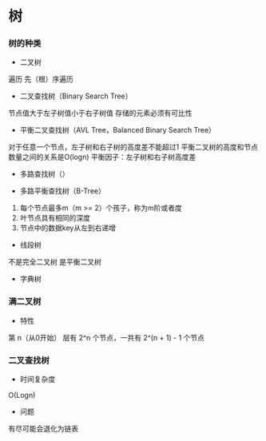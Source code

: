 # 树


### 树的种类

* 二叉树

遍历
先（根）序遍历

* 二叉查找树（Binary Search Tree）

节点值大于左子树值小于右子树值
存储的元素必须有可比性

* 平衡二叉查找树（AVL Tree，Balanced Binary Search Tree）

对于任意一个节点，左子树和右子树的高度差不能超过1
平衡二叉树的高度和节点数量之间的关系是O(logn)
平衡因子：左子树和右子树高度差

* 多路查找树（）

* 多路平衡查找树（B-Tree）

1. 每个节点最多m（m >= 2）个孩子，称为m阶或者度
2. 叶节点具有相同的深度
3. 节点中的数据key从左到右递增

* 线段树

不是完全二叉树
是平衡二叉树

* 字典树


### 满二叉树

* 特性

第 n（从0开始） 层有 2^n 个节点，一共有 2^(n + 1) - 1 个节点



### 二叉查找树

* 时间复杂度

O(Logn)

* 问题

有尽可能会退化为链表

